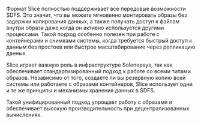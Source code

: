 
Формат Slice полностью поддерживает все передовые возможности SDFS. Это значит, что вы можете мгновенно монтировать образы без задержки копирования данных, а также получать доступ к файлам внутри образа даже когда он активно используется другими процессами. Такой подход особенно полезен при работе с контейнерами и снимками системы, когда требуется быстрый доступ к данным без простоев или быстрое масштабирование через репликацию данных.

Slice играет важную роль в инфраструктуре Solenopsys, так как обеспечивает стандартизированный подход к работе со всеми типами образов. Независимо от того, создаете ли вы резервную копию всей системы или работаете с образами контейнеров, Slice использует одни и те же принципы и механизмы хранения данных в SDFS.

Такой унифицированный подход упрощает работу с образами и обеспечивает высокую производительность при децентрализованных вычислениях.